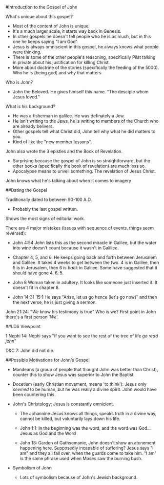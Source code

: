 #Introduction to the Gospel of John

What's unique about this gospel?

- Most of the content of John is unique.
- It's a much larger scale, it starts way back in Genesis.
- In other gospels he doesn't tell people who he is as much, but in this one he keeps saying "I am God".
- Jesus is always omniscient in this gospel, he always knows what people were thinking.
- There is some of the other people's reasoning, specifically Pilat talking in private about his justification for killing Christ.
- More about doctrine of the stories (specifically the feeding of the 5000). Who he is (being god) and why that matters.

Who is John?

- John the Beloved. He gives himself this name. "The desciple whom Jesus loved."

What is his background?

- He was a fisherman in galilee. He was definately a Jew.
- He isn't writing to the Jews, he is writing to members of the Church who are already belivers.
- Other gospels tell what Christ did, John tell why what he did matters to you.
- Kind of like the "new member lessons".

John also wrote the 3 epistles and the Book of Revelation.

- Surprising because the gospel of John is so straightforward, but the other books (specifically the book of revelation) are much less so.
- Apocalypse means to unveil something. The revelation of Jesus Christ.

John knows what he's talking about when it comes to imagery

##Dating the Gospel

Traditionally dated to between 90-100 A.D.

- Probably the last gospel written.

Shows the most signs of editorial work.

There are 4 major mistakes (issues with sequence of events, things seem reversed):

- John 4:54 John lists this as the second miracle in Galilee, but the water into wine doesn't count because it wasn't in Galiliee.

- Chapter 4, 5, and 6. He keeps going back and forth between Jerusalem and Galilee. It takes 4 weeks to get between the two. 4 is in Galilee, then 5 is in Jerusalem, then 6 is _back_ in Galilee. Some have suggested that it should have gone 4, 6, 5.

- John 8 Woman taken in adultery. It looks like someone just inserted it. It doesn't fit in chapter 8.

- John 14:31-15:1 He says "Arise, let us go hence (let's go now)" and then the next verse, he is just giving a sermon.

John 21:24: "_We_ know his testimony is true" Who is we? First point in John there's a first person '_We_'.

##LDS Viewpoint

1 Nephi 14: Nephi says "If you want to see the rest of the tree of life _go read john_"

D&C 7: John did not die.

##Possible Motivations for John's Gospel

- Mandeans (a group of people that thought John was better than Christ), counter this to show Jesus was superior to John the Baptist

- Docetism (early Christian movement, means 'to think'): Jesus only _seemed_ to be human, but he was really a divine spirit. John would have been countering this.

- John's Christology: Jesus is constantly omnicient.
  * The Johannine Jesus knows all things, speaks truth in a divine way, cannot be killed, but voluntarily lays down his life.

  * John 1:1: In the beginning was the word, and the word was God... Jesus as God and the Word

  * John 18: Garden of Gathsemanie, John doesn't show an atonement happening here. Supposedly incapable of suffering? Jesus says "I am" and they all fall over, when the guards come to take him. "I am" is the same phrase used when Moses saw the burning bush.

- Symbolism of John

  * Lots of symbolism because of John's Jewish background.

